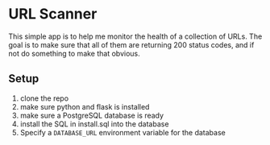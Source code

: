 # URL Scanner
This simple app is to help me monitor the health of a collection of URLs. The goal is to make sure that all of them are returning 200 status codes, and if not do something to make that obvious. 

## Setup
1. clone the repo
1. make sure python and flask is installed
1. make sure a PostgreSQL database is ready
1. install the SQL in install.sql into the database
1. Specify a `DATABASE_URL` environment variable for the database